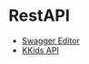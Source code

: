 # RestAPI
- [Swagger Editor](https://api.kumpeapps.com/editor)
- [KKids API](https://api.kumpeapps.com/kkids)
